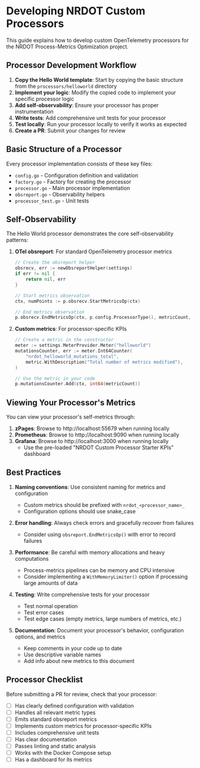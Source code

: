 # Developing NRDOT Custom Processors

This guide explains how to develop custom OpenTelemetry processors for the NRDOT Process-Metrics Optimization project.

## Processor Development Workflow

1. **Copy the Hello World template**: Start by copying the basic structure from the `processors/helloworld` directory
2. **Implement your logic**: Modify the copied code to implement your specific processor logic
3. **Add self-observability**: Ensure your processor has proper instrumentation
4. **Write tests**: Add comprehensive unit tests for your processor
5. **Test locally**: Run your processor locally to verify it works as expected
6. **Create a PR**: Submit your changes for review

## Basic Structure of a Processor

Every processor implementation consists of these key files:

- `config.go` - Configuration definition and validation
- `factory.go` - Factory for creating the processor
- `processor.go` - Main processor implementation
- `obsreport.go` - Observability helpers
- `processor_test.go` - Unit tests

## Self-Observability

The Hello World processor demonstrates the core self-observability patterns:

1. **OTel obsreport**: For standard OpenTelemetry processor metrics
   ```go
   // Create the obsreport helper
   obsrecv, err := newObsreportHelper(settings)
   if err != nil {
       return nil, err
   }
   
   // Start metrics observation
   ctx, numPoints := p.obsrecv.StartMetricsOp(ctx)
   
   // End metrics observation
   p.obsrecv.EndMetricsOp(ctx, p.config.ProcessorType(), metricCount, nil)
   ```

2. **Custom metrics**: For processor-specific KPIs
   ```go
   // Create a metric in the constructor
   meter := settings.MeterProvider.Meter("helloworld")
   mutationsCounter, err := meter.Int64Counter(
       "nrdot_helloworld_mutations_total",
       metric.WithDescription("Total number of metrics modified"),
   )
   
   // Use the metric in your code
   p.mutationsCounter.Add(ctx, int64(metricCount))
   ```

## Viewing Your Processor's Metrics

You can view your processor's self-metrics through:

1. **zPages**: Browse to http://localhost:55679 when running locally
2. **Prometheus**: Browse to http://localhost:9090 when running locally
3. **Grafana**: Browse to http://localhost:3000 when running locally
   - Use the pre-loaded "NRDOT Custom Processor Starter KPIs" dashboard

## Best Practices

1. **Naming conventions**: Use consistent naming for metrics and configuration
   - Custom metrics should be prefixed with `nrdot_<processor_name>_`
   - Configuration options should use snake_case
   
2. **Error handling**: Always check errors and gracefully recover from failures
   - Consider using `obsreport.EndMetricsOp()` with error to record failures

3. **Performance**: Be careful with memory allocations and heavy computations
   - Process-metrics pipelines can be memory and CPU intensive
   - Consider implementing a `WithMemoryLimiter()` option if processing large amounts of data

4. **Testing**: Write comprehensive tests for your processor
   - Test normal operation
   - Test error cases
   - Test edge cases (empty metrics, large numbers of metrics, etc.)

5. **Documentation**: Document your processor's behavior, configuration options, and metrics
   - Keep comments in your code up to date
   - Use descriptive variable names
   - Add info about new metrics to this document
   
## Processor Checklist

Before submitting a PR for review, check that your processor:

- [ ] Has clearly defined configuration with validation
- [ ] Handles all relevant metric types
- [ ] Emits standard obsreport metrics
- [ ] Implements custom metrics for processor-specific KPIs
- [ ] Includes comprehensive unit tests
- [ ] Has clear documentation
- [ ] Passes linting and static analysis
- [ ] Works with the Docker Compose setup
- [ ] Has a dashboard for its metrics
